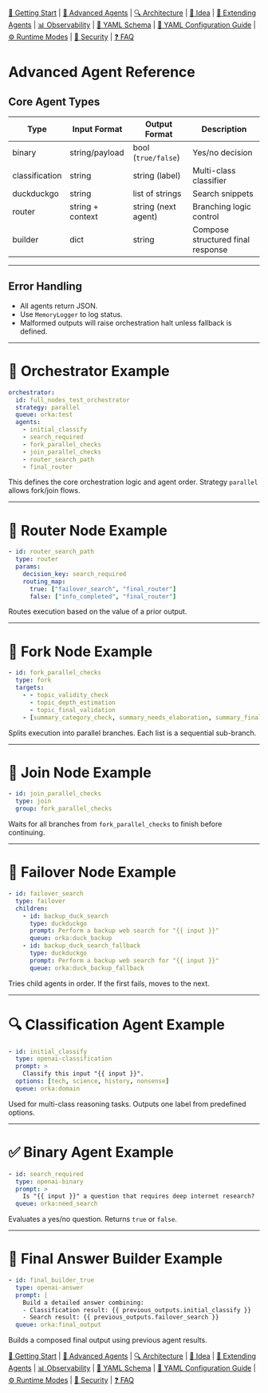 [📘 Getting Start](./getting-started.md) | [🤖 Advanced Agents](./agents-advanced.md) | [🔍 Architecture](./architecture.md) | [🧠 Idea](./index.md) | [🧪 Extending Agents](./extending-agents.md) | [📊 Observability](./observability.md) | [📜 YAML Schema](./orka.yaml-schema.md) | [📝 YAML Configuration Guide](./yaml-configuration-guide.md) | [⚙ Runtime Modes](./runtime-modes.md) | [🔐 Security](./security.md) | [❓ FAQ](./faq.md)

# Advanced Agent Reference

## Core Agent Types
| Type         | Input Format      | Output Format       | Description                          |
|--------------|-------------------|----------------------|--------------------------------------|
| binary       | string/payload    | bool (`true/false`)  | Yes/no decision                      |
| classification | string          | string (label)       | Multi-class classifier               |
| duckduckgo   | string            | list of strings      | Search snippets                      |
| router       | string + context  | string (next agent)  | Branching logic control              |
| builder      | dict              | string               | Compose structured final response    |

---
## Error Handling
- All agents return JSON.
- Use `MemoryLogger` to log status.
- Malformed outputs will raise orchestration halt unless fallback is defined.

---
# 🧠 Orchestrator Example

```yaml
orchestrator:
  id: full_nodes_test_orchestrator
  strategy: parallel
  queue: orka:test
  agents:
    - initial_classify
    - search_required
    - fork_parallel_checks
    - join_parallel_checks
    - router_search_path
    - final_router
```

This defines the core orchestration logic and agent order. Strategy `parallel` allows fork/join flows.

---
# 🔀 Router Node Example

```yaml
- id: router_search_path
  type: router
  params:
    decision_key: search_required
    routing_map:
      true: ["failover_search", "final_router"]
      false: ["info_completed", "final_router"]
```

Routes execution based on the value of a prior output.

---
# 🌿 Fork Node Example

```yaml
- id: fork_parallel_checks
  type: fork
  targets:
    - - topic_validity_check 
      - topic_depth_estimation
      - topic_final_validation
    - [summary_category_check, summary_needs_elaboration, summary_final_approval]
```

Splits execution into parallel branches. Each list is a sequential sub-branch.

---
# 🔗 Join Node Example

```yaml
- id: join_parallel_checks
  type: join
  group: fork_parallel_checks
```

Waits for all branches from `fork_parallel_checks` to finish before continuing.

---
# 🚨 Failover Node Example

```yaml
- id: failover_search
  type: failover
  children:
    - id: backup_duck_search
      type: duckduckgo
      prompt: Perform a backup web search for "{{ input }}"
      queue: orka:duck_backup
    - id: backup_duck_search_fallback
      type: duckduckgo
      prompt: Perform a backup web search for "{{ input }}"
      queue: orka:duck_backup_fallback
```

Tries child agents in order. If the first fails, moves to the next.

---
# 🔍 Classification Agent Example

```yaml
- id: initial_classify
  type: openai-classification
  prompt: >
    Classify this input "{{ input }}".
  options: [tech, science, history, nonsense]
  queue: orka:domain
```

Used for multi-class reasoning tasks. Outputs one label from predefined options.

---
# ✅ Binary Agent Example

```yaml
- id: search_required
  type: openai-binary
  prompt: >
    Is "{{ input }}" a question that requires deep internet research?
  queue: orka:need_search
```

Evaluates a yes/no question. Returns `true` or `false`.

---
# 🧩 Final Answer Builder Example

```yaml
- id: final_builder_true
  type: openai-answer
  prompt: |
    Build a detailed answer combining:
    - Classification result: {{ previous_outputs.initial_classify }}
    - Search result: {{ previous_outputs.failover_search }}
  queue: orka:final_output
```

Builds a composed final output using previous agent results.


[📘 Getting Start](./getting-started.md) | [🤖 Advanced Agents](./agents-advanced.md) | [🔍 Architecture](./architecture.md) | [🧠 Idea](./index.md) | [🧪 Extending Agents](./extending-agents.md) | [📊 Observability](./observability.md) | [📜 YAML Schema](./orka.yaml-schema.md) | [📝 YAML Configuration Guide](./yaml-configuration-guide.md) | [⚙ Runtime Modes](./runtime-modes.md) | [🔐 Security](./security.md) | [❓ FAQ](./faq.md)
